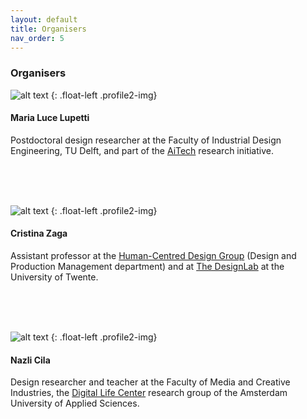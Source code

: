 ```yaml
---
layout: default
title: Organisers
nav_order: 5
---
```


### Organisers




![alt text](https://malulu.github.io/HRI-Design-2020/assets/img/luce.png "Luce")
{: .float-left .profile2-img}

#### Maria Luce Lupetti
Postdoctoral design researcher at the Faculty of Industrial Design Engineering, TU Delft, and part of the [AiTech](https://www.tudelft.nl/aitech/projects/embodied-manifestos-of-human-ai-partnerships/) research initiative.

<br />
<br />
<br />




![alt text](https://malulu.github.io/HRI-Design-2020/assets/img/cri.png "Cristina")
{: .float-left .profile2-img}

#### Cristina Zaga 
Assistant professor at the [Human-Centred Design Group](https://www.utwente.nl/en/et/dpm/hcd/#staff) (Design and Production Management department) and at [The DesignLab](https://www.utwente.nl/en/designlab/) at the University of Twente. 

<br />
<br />
<br />


![alt text](https://malulu.github.io/HRI-Design-2020/assets/img/nazli.png "Nazli")
{: .float-left .profile2-img}

#### Nazli Cila 
Design researcher and teacher at the Faculty of Media and Creative Industries, the [Digital Life Center](http://www.digitallifecentre.nl/team/dr-nazli-cila) research group of the Amsterdam University of Applied Sciences. 

<br />
